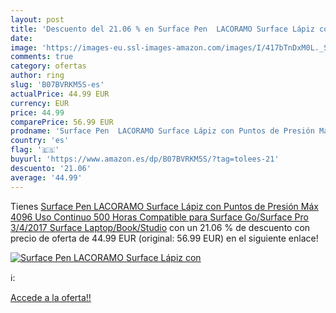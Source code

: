 ```yaml
---
layout: post
title: 'Descuento del 21.06 % en Surface Pen  LACORAMO Surface Lápiz con '
date: 
image: 'https://images-eu.ssl-images-amazon.com/images/I/417bTnDxM0L._SL200_.jpg'
comments: true
category: ofertas
author: ring
slug: 'B07BVRKM5S-es'
actualPrice: 44.99 EUR
currency: EUR
price: 44.99
comparePrice: 56.99 EUR
prodname: 'Surface Pen  LACORAMO Surface Lápiz con Puntos de Presión Máx 4096  Uso Continuo 500 Horas Compatible para Surface Go/Surface Pro 3/4/2017  Surface Laptop/Book/Studio'
country: 'es'
flag: '🇪🇸'
buyurl: 'https://www.amazon.es/dp/B07BVRKM5S/?tag=tolees-21'
descuento: '21.06'
average: '44.99'
---
```


Tienes [Surface Pen  LACORAMO Surface Lápiz con Puntos de Presión Máx 4096  Uso Continuo 500 Horas Compatible para Surface Go/Surface Pro 3/4/2017  Surface Laptop/Book/Studio](https://www.amazon.es/dp/B07BVRKM5S/?tag=tolees-21) con un 21.06 % de descuento con precio de oferta de 44.99 EUR (original: 56.99 EUR) en el siguiente enlace!

[![Surface Pen  LACORAMO Surface Lápiz con ](https://images-eu.ssl-images-amazon.com/images/I/417bTnDxM0L._SL200_.jpg)](https://www.amazon.es/dp/B07BVRKM5S/?tag=tolees-21)

ℹ️:


[Accede a la oferta!!](https://www.amazon.es/dp/B07BVRKM5S/?tag=tolees-21)
